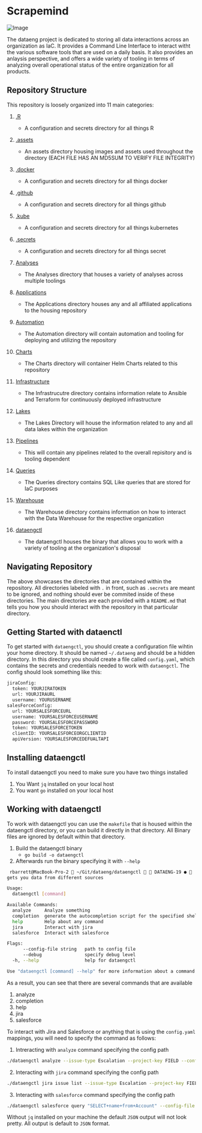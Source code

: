 # Scrapemind
![Image](https://github.com/Richard-Barrett/scrapemind/blob/main/.assets/logos/Screen%20Shot%202021-11-13%20at%201.33.23%20PM.png)

The dataeng project is dedicated to storing all data interactions across an organization as IaC.
It provides a Command Line Interface to interact witht the various software tools that are used on a daily basis. 
It also provides an anlaysis perspective, and offers a wide variety of tooling in terms of analyzing overall operational status of the entire organization for all products. 

## Repository Structure
This repository is loosely organized into 11 main categories:

1. [.R](https://github.com/Mirantis/dataeng/tree/main/.R)
    - A configuration and secrets directory for all things R

2. [.assets](https://github.com/Mirantis/dataeng/tree/main/.assets)
    - An assets directory housing images and assets used throughout the directory (EACH FILE HAS AN MD5SUM TO VERIFY FILE INTEGRITY)

3. [.docker](https://github.com/Mirantis/dataeng/tree/main/.docker)
    - A configuration and secrets directory for all things docker 

4. [.github](https://github.com/Mirantis/dataeng/tree/main/.github/)
    - A configuration and secrets directory for all things github

5. [.kube](https://github.com/Mirantis/dataeng/tree/main/.kube)
    - A configuration and secrets directory for all things kubernetes

6. [.secrets](https://github.com/Mirantis/dataeng/tree/main/.secrets)
    - A configuration and secrets directory for all things secret

7. [Analyses](https://github.com/Mirantis/dataeng/tree/main/Analyses)
    - The Analyses directory that houses a variety of analyses across multiple toolings

8. [Applications](https://github.com/Mirantis/dataeng/tree/main/Applications)
    - The Applications directory houses any and all affiliated applications to the housing repository

9. [Automation](https://github.com/Mirantis/dataeng/tree/main/Automation)
    - The Automation directory will contain automation and tooling for deploying and utilizing the repository

10. [Charts](https://github.com/Mirantis/dataeng/tree/main/Charts)
    - The Charts directory will container Helm Charts related to this repository

11. [Infrastructure](https://github.com/Mirantis/dataeng/tree/main/Infrastructure)
    - The Infrastrucutre directory contains information relate to Ansible and Terraform for continuously deployed infrastructure

12. [Lakes](https://github.com/Mirantis/dataeng/tree/main/Lakes)
    - The Lakes Directory will house the information related to any and all data lakes within the organization

13. [Pipelines](https://github.com/Mirantis/dataeng/tree/main/Pipelines)
    - This will contain any pipelines related to the overall repisitory and is tooling dependent 

14. [Queries](https://github.com/Mirantis/dataeng/tree/main/Queries)
    - The Queries directory contains SQL Like queries that are stored for IaC purposes

15. [Warehouse](https://github.com/Mirantis/dataeng/tree/main/Warehouse)
    - The Warehouse directory contains information on how to interact with the Data Warehouse for the respective organization

16. [dataengctl](https://github.com/Mirantis/dataeng/tree/main/dataengctl)
    - The dataengctl houses the binary that allows you to work with a variety of tooling at the organization's disposal

## Navigating Repository 
The above showcases the directories that are contained within the repository. 
All directories labeled with `.` in front, such as `.secrets` are meant to be ignored, and nothing should ever be commited inside of these directories. The main directories are each provided with a `README.md` that tells you how you should interact with the repository in that particular directory. 

## Getting Started with dataenctl
To get started with `dataengctl`, you should create a configuration file wihtin your home directory. 
It should be named `~/.dataeng` and should be a hidden directory. In this directory you should create a file called `config.yaml`, which contains the secrets and credentials needed to work with `dataengctl`. The config should look something like this:
```bash
jiraConfig:
  token: YOURJIRATOKEN
  url: YOURJIRAURL
  username: YOURUSERNAME
salesForceConfig:
  url: YOURSALESFORCEURL
  username: YOURSALESFORCEUSERNAME
  password: YOURSALESFORCEPASSWORD
  token: YOURSALESFORCETOKEN
  clientID: YOURSALESFORCEORGCLIENTID
  apiVersion: YOURSALESFORCEDEFUALTAPI
```

## Installing dataengctl 
To install dataengctl you need to make sure you have two things installed
1. You Want `jq` installed on your local host
2. You want `go` installed on your local host

## Working with dataengctl
To work with dataengctl you can use the `makefile` that is housed within the dataengctl directory, or you can build it directly in that directory. All Binary files are ignored by default within that directory. 
1. Build the dataengctl binary
    - `go build -o dataengctl`
2. Afterwards run the binary specifying it with `--help`
```bash
 rbarrett@MacBook-Pro-2  ~/Git/dataeng/dataengctl   DATAENG-19 ●  ./dataengctl --help                                                      1 ↵  10130  11:38:37
gets you data from different sources

Usage:
  dataengctl [command]

Available Commands:
  analyze     Analyze something
  completion  generate the autocompletion script for the specified shell
  help        Help about any command
  jira        Interact with jira
  salesforce  Interact with salesforce

Flags:
      --config-file string   path to config file
      --debug                specify debug level
  -h, --help                 help for dataengctl

Use "dataengctl [command] --help" for more information about a command.
```

As a result, you can see that there are several commands that are available
1. analyze
2. completion
3. help
4. jira
5. salesforce

To interact with Jira and Salesforce or anything that is using the `config.yaml` mappings, you will need to specify the command as follows:
1. Intreracting with `analyze` command specifying the config path
```bash
./dataengctl analyze --issue-type Escalation --project-key FIELD --config-file ${HOME}/.dataeng/config.yaml | jq "."
```
2. Interacting with `jira` command specifying the config path
```bash
./dataengctl jira issue list --issue-type Escalation --project-key FIELD --config-file ${HOME}/.dataeng/config.yaml | jq ".pri"
```
3. Interacting with `salesforce` command specifying the config path
```bash
./dataengctl salesforce query "SELECT+name+from+Account" --config-file ${HOME}/.dataeng/config.yaml | jq "."
```

Without `jq` installed on your machine the default `JSON` output will not look pretty. All output is default to `JSON` format. 
